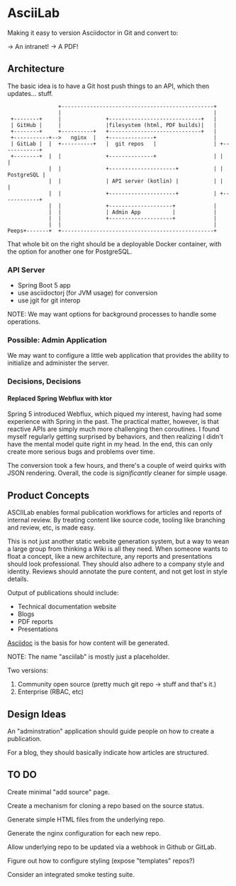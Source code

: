 # AsciiLab

Making it easy to version Asciidoctor in Git and convert to:

-> An intranet!
-> A PDF!


## Architecture

The basic idea is to have a Git host push things to an API, which then updates... stuff.

                    +------------------------------------------------+
                    |                                                |
     +--------+     |              +-----------------------------+   |
     | GitHub |     |              |filesystem (html, PDF builds)|   |
     +--------+     +----------+   +-----------------------------+   |
     +-----------+-->   nginx  |   +--------------+                  |
     | GitLab |  |  +----------+   |  git repos   |                  | +------------+
     +--------+  |  |              +--------------+                  | |            |
                 |  |              +---------------------+           | | PostgreSQL |
                 |  |              | API server (kotlin) |           | |            |
                 |  |              +---------------------+           | +------------+
                 |  |              +--------------------+            |
                 |  |              | Admin App          |            |  
                 |  |              +--------------------+            |
                 |  |                                                |
    Peeps+-------+  +------------------------------------------------+

That whole bit on the right should be a deployable Docker container, with the option for another one for PostgreSQL.

### API Server

- Spring Boot 5 app
- use asciidoctorj (for JVM usage) for conversion
- use jgit for git interop

NOTE: We may want options for background processes to handle some operations.

### Possible: Admin Application

We may want to configure a little web application that provides the ability to initialize and administer the server. 


### Decisions, Decisions

#### Replaced Spring Webflux with ktor

Spring 5 introduced Webflux, which piqued my interest, having had some experience with Spring in the past.
The practical matter, however, is that reactive APIs are simply much more challenging then coroutines.
I found myself regularly getting surprised by behaviors, and then realizing I didn't have the mental model quite right in my head.
In the end, this can only create more serious bugs and problems over time.

The conversion took a few hours, and there's a couple of weird quirks with JSON rendering.
Overall, the code is _significantly_ cleaner for simple usage.


## Product Concepts

ASCIILab enables formal publication workflows for articles and reports of internal review.
By treating content like source code, tooling like branching and review, etc, is made easy.

This is not just another static website generation system, but a way to wean a large group from thinking a Wiki is all they need.
When someone wants to float a concept, like a new architecture, any reports and presentations should look professional.
They should also adhere to a company style and identity.
Reviews should annotate the pure content, and not get lost in style details.

Output of publications should include:

- Technical documentation website
- Blogs
- PDF reports
- Presentations

[Asciidoc](https://asciidoc.org) is the basis for how content will be generated.

NOTE: The name "asciilab" is mostly just a placeholder.

Two versions:

1. Community open source (pretty much git repo -> stuff and that's it.)
2. Enterprise (RBAC, etc)


## Design Ideas

An "adminstration" application should guide people on how to create a publication.

For a blog, they should basically indicate how articles are structured.


## TO DO

Create minimal "add source" page.

Create a mechanism for cloning a repo based on the source status.

Generate simple HTML files from the underlying repo.

Generate the nginx configuration for each new repo.

Allow underlying repo to be updated via a webhook in Github or GitLab.

Figure out how to configure styling (expose "templates" repos?)

Consider an integrated smoke testing suite.

